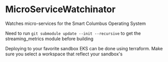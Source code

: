 # MicroServiceWatchinator

Watches micro-services for the Smart Columbus Operating System

Need to run `git submodule update --init --recursive` to get the streaming_metrics module before building

Deploying to your favorite sandbox EKS can be done using terraform.  Make sure you select a workspace that reflect your sandbox's